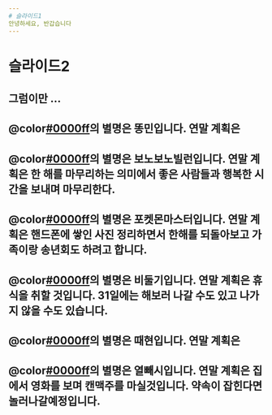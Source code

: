 ```yaml
---
# 슬라이드1
안녕하세요, 반갑습니다
---
```

# 슬라이드2
그럼이만 ...
---
@color[#0000ff](김동민)의 별명은 똥민입니다. 연말 계획은
---
@color[#0000ff](김승훈)의 별명은 보노보노빌런입니다. 연말 계획은 한 해를 마무리하는 의미에서 좋은 사람들과 행복한 시간을 보내며 마무리한다.
---
@color[#0000ff](임동명)의 별명은 포켓몬마스터입니다. 연말 계획은 핸드폰에 쌓인 사진 정리하면서 한해를 되돌아보고 가족이랑 송년회도 하려고 합니다.
---
@color[#0000ff](정상영)의 별명은 비둘기입니다. 연말 계획은 휴식을 취할 것입니다. 31일에는 해보러 나갈 수도 있고 나가지 않을 수도 있습니다.
---
@color[#0000ff](정태현)의 별명은 때현입니다. 연말 계획은
---
@color[#0000ff](한단비)의 별명은 열빼시입니다. 연말 계획은 집에서 영화를 보며 캔맥주를 마실것입니다. 약속이 잡힌다면 놀러나갈예정입니다.
---
